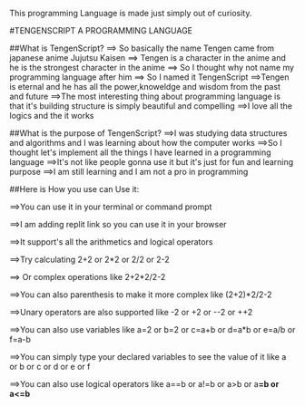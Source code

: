 

This programming Language is made just simply out of curiosity.

#TENGENSCRIPT A PROGRAMMING LANGUAGE

##What is TengenScript?
  ==> So basically the name Tengen came from japanese anime Jujutsu Kaisen
  ==> Tengen is a character in the anime and he is the strongest character in the anime
  ==> So I thought why not name my programming language after him
  ==> So I named it TengenScript
  ==>Tengen is eternal and he has all the power,knoweldge and wisdom from the past and future
  ==>The most interesting thing about programming language is that it's building structure is simply beautiful and compelling
  ==>I love all the logics and the it works

##What is the purpose of TengenScript?
  ==>I was studying data structures and algorithms and I was learning about how the computer works
  ==>So I thought let's implement all the things I have learned in a programming language
  ==>It's not like people gonna use it but it's just for fun and learning purpose
    ==>I am still learning and I am not a pro in programming

##Here is How you use can Use it:

   ==>You can use it in your terminal or command prompt

   ==>I am adding replit link so you can use it in your browser

   ==>It support's all the arithmetics and logical operators

   ==>Try calculating 2+2 or 2*2 or 2/2 or 2-2

   ==> Or complex operations like 2+2*2/2-2

   ==>You can also parenthesis to make it more complex like (2+2)*2/2-2

   ==>Unary operators are also supported like -2 or +2 or --2 or ++2 

   ==>You can also use variables like a=2 or b=2 or c=a+b or d=a*b or e=a/b or f=a-b

   ==>You can simply type your declared variables to see the value of it like a or b or c or d or e or f

   ==>You can also use logical operators like a==b or a!=b or a>b or a<b or a>=b or a<=b
   
